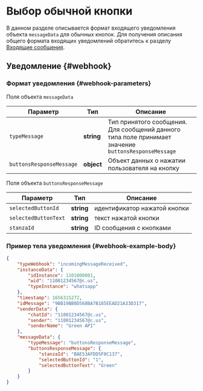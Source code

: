 # Выбор обычной кнопки

В данном разделе описывается формат входящего уведомления объекта `messageData` для обычных кнопок. Для получения описания общего формата входящих уведомлений обратитесь к разделу [Входящие сообщения](/../docs/api/receiving/notifications-format/). 

## Уведомление {#webhook}

### Формат уведомления {#webhook-parameters}

Поля объекта `messageData`

Параметр | Тип | Описание
----- | ----- | -----
`typeMessage` | **string** | Тип принятого сообщения. Для сообщений данного типа поле принимает значение `buttonsResponseMessage`
`buttonsResponseMessage` | **object** | Объект данных о нажатии пользователя на кнопку

Поля объекта `buttonsResponseMessage`

Параметр | Тип | Описание
----- | ----- | -----
`selectedButtonId` | **string** | идентификатор нажатой кнопки
`selectedButtonText` | **string** | текст нажатой кнопки
`stanzaId` | **string** | ID сообщения с кнопками

### Пример тела уведомления {#webhook-example-body}

```json
{
    "typeWebhook": "incomingMessageReceived",
    "instanceData": {
        "idInstance": 1101000001,
        "wid": "11001234567@c.us",
        "typeInstance": "whatsapp"
    },
    "timestamp": 1656315272,
    "idMessage": "9BB19BB0D568BA7B185EEAD21A33D317",
    "senderData": {
        "chatId": "11001234567@c.us",
        "sender": "11001234567@c.us",
        "senderName": "Green API"
    },
    "messageData": {
        "typeMessage": "buttonsResponseMessage",
        "buttonsResponseMessage": {
            "stanzaId": "BAE53AFDD5F0C137",
            "selectedButtonId": "1",
            "selectedButtonText": "Green"
        }
    }
}
```
